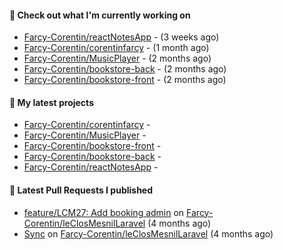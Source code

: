 #### 👷 Check out what I'm currently working on

- [Farcy-Corentin/reactNotesApp](https://github.com/Farcy-Corentin/reactNotesApp) -  (3 weeks ago)
- [Farcy-Corentin/corentinfarcy](https://github.com/Farcy-Corentin/corentinfarcy) -  (1 month ago)
- [Farcy-Corentin/MusicPlayer](https://github.com/Farcy-Corentin/MusicPlayer) -  (2 months ago)
- [Farcy-Corentin/bookstore-back](https://github.com/Farcy-Corentin/bookstore-back) -  (2 months ago)
- [Farcy-Corentin/bookstore-front](https://github.com/Farcy-Corentin/bookstore-front) -  (2 months ago)

#### 🌱 My latest projects

- [Farcy-Corentin/corentinfarcy](https://github.com/Farcy-Corentin/corentinfarcy) - 
- [Farcy-Corentin/MusicPlayer](https://github.com/Farcy-Corentin/MusicPlayer) - 
- [Farcy-Corentin/bookstore-front](https://github.com/Farcy-Corentin/bookstore-front) - 
- [Farcy-Corentin/bookstore-back](https://github.com/Farcy-Corentin/bookstore-back) - 
- [Farcy-Corentin/reactNotesApp](https://github.com/Farcy-Corentin/reactNotesApp) - 

#### 🔨 Latest Pull Requests I published

- [feature/LCM27: Add booking admin](https://github.com/Farcy-Corentin/leClosMesnilLaravel/pull/18) on [Farcy-Corentin/leClosMesnilLaravel](https://github.com/Farcy-Corentin/leClosMesnilLaravel) (4 months ago)
- [Sync](https://github.com/Farcy-Corentin/leClosMesnilLaravel/pull/13) on [Farcy-Corentin/leClosMesnilLaravel](https://github.com/Farcy-Corentin/leClosMesnilLaravel) (4 months ago)